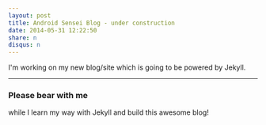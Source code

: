 ```yaml
---
layout: post
title: Android Sensei Blog - under construction
date: 2014-05-31 12:22:50
share: n
disqus: n
---
```


I'm working on my new blog/site which is going to be powered by Jekyll.



---



### Please bear with me
while I learn my way with Jekyll and build this awesome blog!
